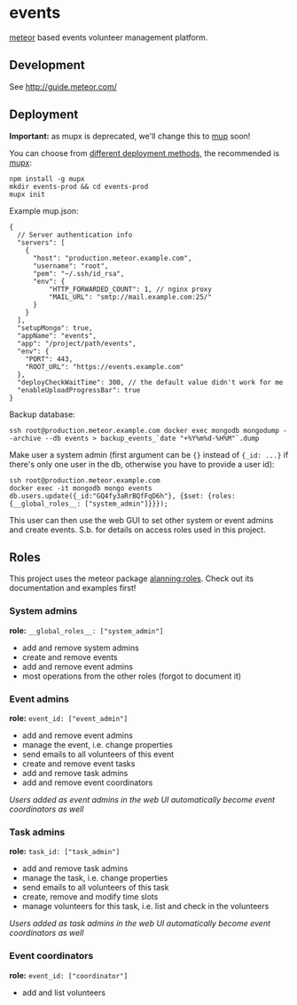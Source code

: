 # events

[meteor](https://www.meteor.com/) based events volunteer management platform.

## Development

See http://guide.meteor.com/

## Deployment

**Important:** as mupx is deprecated, we'll change this to [mup](https://github.com/zodern/meteor-up) soon!

You can choose from [different deployment methods](http://guide.meteor.com/deployment.html), the recommended is [mupx](https://github.com/arunoda/meteor-up/tree/mupx):

    npm install -g mupx
    mkdir events-prod && cd events-prod
    mupx init

Example mup.json:

   
    {
      // Server authentication info
      "servers": [
    	{
    	  "host": "production.meteor.example.com",
    	  "username": "root",
    	  "pem": "~/.ssh/id_rsa",
    	  "env": {
    		  "HTTP_FORWARDED_COUNT": 1, // nginx proxy
    		  "MAIL_URL": "smtp://mail.example.com:25/"
    	  }
    	}
      ],
      "setupMongo": true,
      "appName": "events",
      "app": "/project/path/events",
      "env": {
    	"PORT": 443,
    	"ROOT_URL": "https://events.example.com"
      },
      "deployCheckWaitTime": 300, // the default value didn't work for me
      "enableUploadProgressBar": true
    } 

Backup database:

    ssh root@production.meteor.example.com docker exec mongodb mongodump --archive --db events > backup_events_`date "+%Y%m%d-%H%M"`.dump

Make user a system admin (first argument can be `{}` instead of `{_id: ...}` if there's only one user in the db, otherwise you have to provide a user id):

    ssh root@production.meteor.example.com
    docker exec -it mongodb mongo events
    db.users.update({_id:"GQ4fy3aRrBQfFqD6h"}, {$set: {roles: {__global_roles__: ["system_admin"]}}});

This user can then use the web GUI to set other system or event admins and create events. S.b. for details on access roles used in this project.

## Roles
This project uses the meteor package [alanning:roles](https://atmospherejs.com/alanning/roles). Check out its documentation and examples first!

### System admins

**role:** `__global_roles__: ["system_admin"]`

* add and remove system admins
* create and remove events
* add and remove event admins
* most operations from the other roles (forgot to document it)

### Event admins

**role:** `event_id: ["event_admin"]`

* add and remove event admins
* manage the event, i.e. change properties
* send emails to all volunteers of this event
* create and remove event tasks
* add and remove task admins
* add and remove event coordinators

*Users added as event admins in the web UI automatically become event coordinators as well*

### Task admins

**role:** `task_id: ["task_admin"]`

* add and remove task admins
* manage the task, i.e. change properties
* send emails to all volunteers of this task
* create, remove and modify time slots
* manage volunteers for this task, i.e. list and check in the volunteers

*Users added as task admins in the web UI automatically become event coordinators as well*

### Event coordinators

**role:** `event_id: ["coordinator"]`

* add and list volunteers
